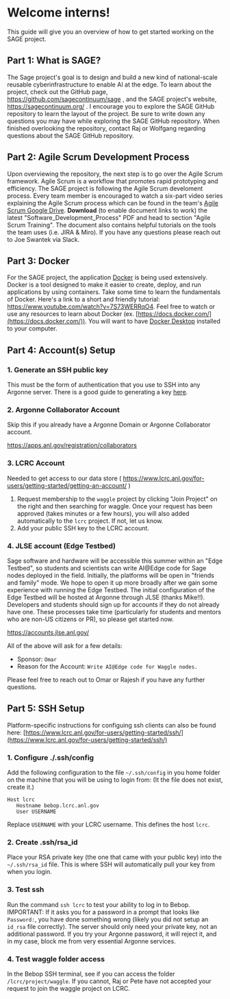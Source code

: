 # Welcome interns!
This guide will give you an overview of how to get started working on the SAGE project.

## Part 1: What is SAGE?
The Sage project's goal is to design and build a new kind of national-scale reusable cyberinfrastructure to enable AI at the edge. To learn about the project, check out the GitHub page, https://github.com/sagecontinuum/sage , and the SAGE project's website, https://sagecontinuum.org/ . I encourage you to explore the SAGE GitHub repository to learn the layout of the project. Be sure to write down any questions you may have while exploring the SAGE GitHub repository. When finished overlooking the repository, contact Raj or Wolfgang regarding questions about the SAGE GitHub repository.

## Part 2: Agile Scrum Development Process
Upon overviewing the repository, the next step is to go over the Agile Scrum framework. Agile Scrum is a workflow that promotes rapid prototyping and efficiency. The SAGE project is following the Agile Scrum develoment process. Every team member is encouraged to watch a six-part video series explaining the Agile Scrum process which can be found in the team's [Agile Scrum Google Drive](https://drive.google.com/drive/folders/1Cj1qPAEVZm1Qkd6BrbIAssERmHlmGf0C). **Download** (to enable document links to work) the latest "Software_Development_Process" PDF and head to section "Agile Scrum Training". The document also contains helpful tutorials on the tools the team uses (i.e. JIRA & Miro). If you have any questions please reach out to Joe Swantek via Slack.

## Part 3: Docker
For the SAGE project, the application [Docker](https://www.docker.com/) is being used extensively. Docker is a tool designed to make it easier to create, deploy, and run applications by using containers. Take some time to learn the fundamentals of Docker. Here's a link to a short and friendly tutorial: https://www.youtube.com/watch?v=7S73WERRqO4. Feel free to watch or use any resources to learn about Docker (ex. [https://docs.docker.com/](https://docs.docker.com/)). You will want to have [Docker Desktop](https://www.docker.com/get-started) installed to your computer.


## Part 4:  Account(s) Setup


### 1. Generate an SSH public key 
This must be the form of authentication that you use to SSH into any Argonne server. There is a good guide to generating a key [here](https://kb.iu.edu/d/aews).


### 2. Argonne Collaborator Account  

Skip this if you already have a Argonne Domain or Argonne Collaborator account.

https://apps.anl.gov/registration/collaborators

### 3. LCRC Account  

Needed to get access to our data store ( https://www.lcrc.anl.gov/for-users/getting-started/getting-an-account/ )

  1. Request membership to the `waggle` project by clicking "Join Project" on the right and then searching for waggle. Once your request has been approved (takes minutes or a few hours), you will also added automatically to the `lcrc` project. If not, let us know.
  2. Add your public SSH key to the LCRC account.


### 4. JLSE account (Edge Testbed)  
Sage software and hardware will be accessible this summer within an "Edge Testbed", so students and scientists can write AI@Edge code for Sage nodes deployed in the field. Initially, the platforms will be open in "friends and family" mode. We hope to open it up more broadly after we gain some experience with running the Edge Testbed. The initial configuration of the Edge Testbed will be hosted at Argonne through JLSE (thanks Mike!!). Developers and students should sign up for accounts if they do not already have one. These processes take time (particularly for students and mentors who are non-US citizens or PR), so please get started now.

https://accounts.jlse.anl.gov/

All of the above will ask for a few details:

- Sponsor: `Omar`
- Reason for the Account: `Write AI@Edge code for Waggle nodes.`

Please feel free to reach out to Omar or Rajesh if you have any further questions.



## Part 5: SSH Setup

Platform-specific instructions for configuing ssh clients can also be found here: [https://www.lcrc.anl.gov/for-users/getting-started/ssh/](https://www.lcrc.anl.gov/for-users/getting-started/ssh/)

### 1. Configure ./.ssh/config  

Add the following configuration to the file `~/.ssh/config` in you home folder on the machine that you will be using to login from: (It the file does not exist, create it.)

   ```text
   Host lcrc
      Hostname bebop.lcrc.anl.gov
      User USERNAME
   ```

   Replace `USERNAME` with your LCRC username. This defines the host `lcrc`.

### 2. Create .ssh/rsa_id  

Place your RSA private key (the one that came with your public key) into the `~/.ssh/rsa_id` file. This is where SSH will automatically pull your key from when you login.

### 3. Test ssh  

Run the command `ssh lcrc` to test your ability to log in to Bebop. IMPORTANT: If it asks you for a password in a prompt that looks like `Password:`, you have done something wrong (likely you did not setup an `id_rsa` file correctly). The server should only need your private key, not an additional password. If you try your Argonne password, it will reject it, and in my case, block me from very essential Argonne services.

### 4. Test waggle folder access  

In the Bebop SSH terminal, see if you can access the folder `/lcrc/project/waggle`. If you cannot, Raj or Pete have not accepted your request to join the waggle project on LCRC.
